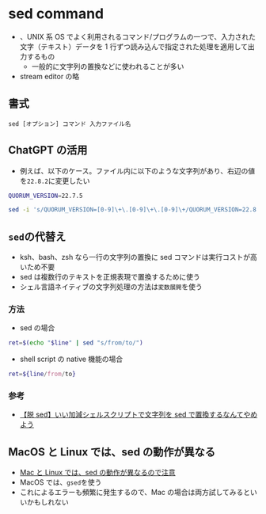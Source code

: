 # sed command

- 、UNIX 系 OS でよく利用されるコマンド/プログラムの一つで、入力された文字（テキスト）データを 1 行ずつ読み込んで指定された処理を適用して出力するもの
  - 一般的に文字列の置換などに使われることが多い
- stream editor の略

## 書式

```
sed [オプション] コマンド 入力ファイル名
```

## ChatGPT の活用

- 例えば、以下のケース。ファイル内に以下のような文字列があり、右辺の値を`22.8.2`に変更したい

```sh
QUORUM_VERSION=22.7.5
```

```sh
sed -i 's/QUORUM_VERSION=[0-9]\+\.[0-9]\+\.[0-9]\+/QUORUM_VERSION=22.8.2/g' file.txt
```

## `sed`の代替え

- ksh、bash、zsh なら一行の文字列の置換に sed コマンドは実行コストが高いため不要
- sed は複数行のテキストを正規表現で置換するために使う
- シェル言語ネイティブの文字列処理の方法は`変数展開`を使う

### 方法

- sed の場合

```sh
ret=$(echo "$line" | sed "s/from/to/")
```

- shell script の native 機能の場合

```sh
ret=${line/from/to}
```

### 参考

- [【脱 sed】いい加減シェルスクリプトで文字列を sed で置換するなんてやめよう](https://qiita.com/ko1nksm/items/b4b342f77f6d3ee1a0a9)

## MacOS と Linux では、sed の動作が異なる

- [Mac と Linux では、sed の動作が異なるので注意](https://it-ojisan.tokyo/mac-linux-sed/)
- MacOS では、`gsed`を使う
- これによるエラーも頻繁に発生するので、Mac の場合は両方試してみるといいかもしれない
